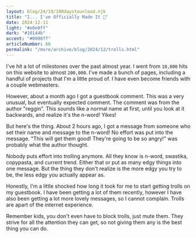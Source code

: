 ```yaml
---
layout: blog/24/10/100daystounload.njk
title: "I... I've Officially Made It 🥹"
date: 2024-12-11
light: "#e0e0ff"
dark: "#10144b"
accent: "#0008ff"
articleNumber: 66
permalink: "/more/archive/blog/2024/12/trolls.html"
---
```

I've hit a lot of milestones over the past almost year. I went from `10,000` hits on this website to almost `200,000`. I've made a bunch of pages, including a handful of projects that I'm a little proud of. I have even become friends with a couple webmasters.

However, about a month ago I got a guestbook comment. This was a very unusual, but eventually expected comment. The comment was from the author "reggin". This sounds like a normal name at first, until you look at it backwards, and realize it's the n-word! Yikes!

But here's the thing. About 2 hours ago, I got a message from someone who set their name and message to the n-word! No effort was put into the message. "This will get them good! They're going to be so angry!" was probably what the author thought.

Nobody puts effort into trolling anymore. All they know is n-word, swastika, copypasta, and current trend. Either that or put as many edgy things into one message. But the thing they don't realize is the more edgy you try to be, the less edgy you actually appear as.

Honestly, I'm a little shocked how long it took for me to start getting trolls on my guestbook. I have been getting a lot of them recently, however I have also been getting a lot more lovely messages, so I cannot complain. Trolls are apart of the internet experience.

Remember kids, you don't even have to block trolls, just mute them. They strive for all the attention they can get, so not giving them any is the best thing you can do.